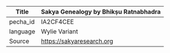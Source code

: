 |Title | Sakya Genealogy by Bhikṣu Ratnabhadra 
| --- | --- 
|pecha_id | IA2CF4CEE
|language | Wylie Variant
|Source | https://sakyaresearch.org